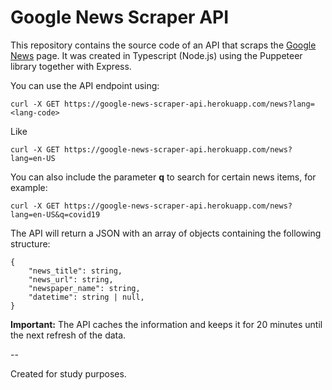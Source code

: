 # Google News Scraper API

This repository contains the source code of an API that scraps the [Google News](https://news.google.com/) page.
It was created in Typescript (Node.js) using the Puppeteer library together with Express.

You can use the API endpoint using:

```ssh
curl -X GET https://google-news-scraper-api.herokuapp.com/news?lang=<lang-code>
```

Like

```ssh
curl -X GET https://google-news-scraper-api.herokuapp.com/news?lang=en-US
```

You can also include the parameter **q** to search for certain news items, for example:

```ssh
curl -X GET https://google-news-scraper-api.herokuapp.com/news?lang=en-US&q=covid19
```

The API will return a JSON with an array of objects containing the following structure:

```JS
{
    "news_title": string,
    "news_url": string,
    "newspaper_name": string,
    "datetime": string | null,
}
```

**Important:** The API caches the information and keeps it for 20 minutes until the next refresh of the data.

--

Created for study purposes.
